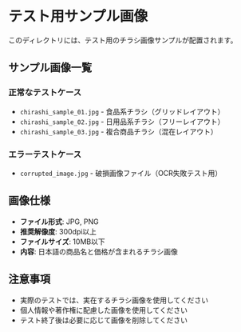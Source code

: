 # テスト用サンプル画像

このディレクトリには、テスト用のチラシ画像サンプルが配置されます。

## サンプル画像一覧

### 正常なテストケース
- `chirashi_sample_01.jpg` - 食品系チラシ（グリッドレイアウト）
- `chirashi_sample_02.jpg` - 日用品系チラシ（フリーレイアウト）
- `chirashi_sample_03.jpg` - 複合商品チラシ（混在レイアウト）

### エラーテストケース
- `corrupted_image.jpg` - 破損画像ファイル（OCR失敗テスト用）

## 画像仕様
- **ファイル形式**: JPG, PNG
- **推奨解像度**: 300dpi以上
- **ファイルサイズ**: 10MB以下
- **内容**: 日本語の商品名と価格が含まれるチラシ画像

## 注意事項
- 実際のテストでは、実在するチラシ画像を使用してください
- 個人情報や著作権に配慮した画像を使用してください
- テスト終了後は必要に応じて画像を削除してください